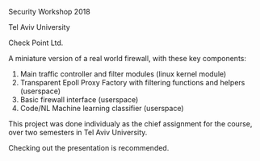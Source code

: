 Security Workshop 2018

Tel Aviv University

Check Point Ltd.


A miniature version of a real world firewall,
with these key components:
1. Main traffic controller and filter modules (linux kernel module)
2. Transparent Epoll Proxy Factory with filtering functions and helpers (userspace)
3. Basic firewall interface (userspace)
4. Code/NL Machine learning classifier (userspace)



This project was done individualy as the chief assignment for the course,
over two semesters in Tel Aviv University.


Checking out the presentation is recommended.
